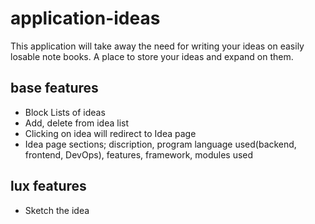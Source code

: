 # application-ideas

This application will take away the need for writing your ideas on easily losable note books. A place to store your ideas and expand on them.

## base features

- Block Lists of ideas
- Add, delete from idea list
- Clicking on idea will redirect to Idea page
- Idea page sections; discription, program language used(backend, frontend, DevOps), features, framework, modules used

## lux features

- Sketch the idea
